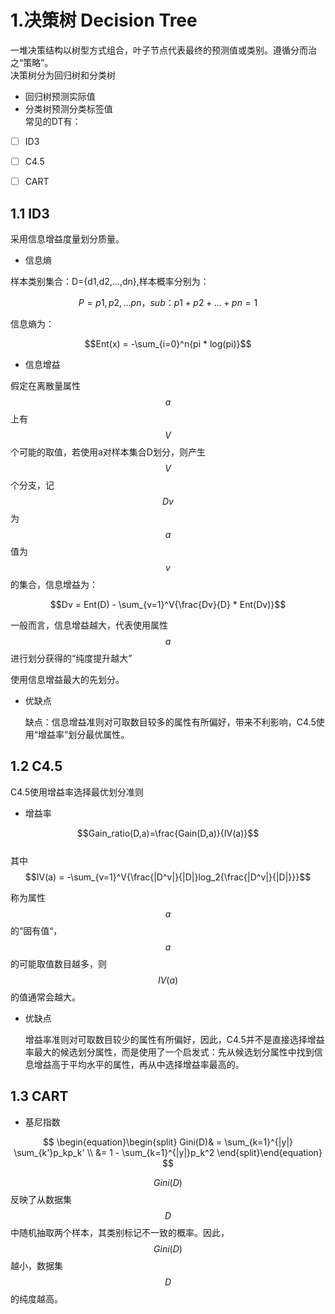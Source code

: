 # 1.决策树 Decision Tree

一堆决策结构以树型方式组合，叶子节点代表最终的预测值或类别。遵循分而治之“策略”。  
决策树分为回归树和分类树

* 回归树预测实际值
* 分类树预测分类标签值  
  常见的DT有：

* [ ] ID3

* [ ] C4.5

* [ ] CART

## 1.1 **ID3**

采用信息增益度量划分质量。

* 信息熵

样本类别集合：D={d1,d2,...,dn},样本概率分别为：

$$P={p1,p2,...pn}，sub：p1+p2+...+pn=1$$

信息熵为：

$$Ent(x) = -\sum_{i=0}^n{pi * log(pi)}$$

* 信息增益

假定在离散量属性$$a$$上有$$V$$个可能的取值，若使用a对样本集合D划分，则产生$$V $$个分支，记$$Dv$$为$$a$$值为$$v$$的集合，信息增益为：

$$Dv = Ent(D) - \sum_{v=1}^V{\frac{Dv}{D} * Ent(Dv)}$$

一般而言，信息增益越大，代表使用属性$$a$$进行划分获得的“纯度提升越大”

使用信息增益最大的先划分。

* 优缺点

  缺点：信息增益准则对可取数目较多的属性有所偏好，带来不利影响，C4.5使用“增益率”划分最优属性。

## 1.2 **C4.5**

C4.5使用增益率选择最优划分准则

* 增益率

$$Gain_ratio(D,a)=\frac{Gain(D,a)}{IV(a)}$$  
其中  $$IV(a) = -\sum_{v=1}^V{\frac{|D^v|}{|D|}log_2{\frac{|D^v|}{|D|}}}$$

称为属性$$a$$的“固有值“，$$a$$的可能取值数目越多，则$$IV(a)$$的值通常会越大。

* 优缺点

  增益率准则对可取数目较少的属性有所偏好，因此，C4.5并不是直接选择增益率最大的候选划分属性，而是使用了一个启发式：先从候选划分属性中找到信息增益高于平均水平的属性，再从中选择增益率最高的。

## 1.3 CART

* 基尼指数


$$
  \begin{equation}\begin{split}
  Gini(D)& = \sum_{k=1}^{|y|} \sum_{k'}p_kp_k' \\
  &= 1 - \sum_{k=1}^{|y|}p_k^2
  \end{split}\end{equation}
$$


$$Gini(D)$$反映了从数据集$$D$$中随机抽取两个样本，其类别标记不一致的概率。因此，$$Gini(D)$$越小，数据集$$D$$的纯度越高。

# 

## 

## 



